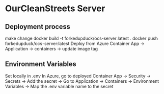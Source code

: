 # OurCleanStreets Server

## Deployment process

make change
docker build -t forkedupduck/ocs-server:latest .
docker push forkedupduck/ocs-server:latest
Deploy from Azure Container App -> Application -> containers -> update image tag

## Environment Variables

Set locally in .env
In Azure, go to deployed Container App -> Security -> Secrets -> Add the secret
-> Go to Application -> Containers -> Environment Variables -> Map the .env variable name to the secret
